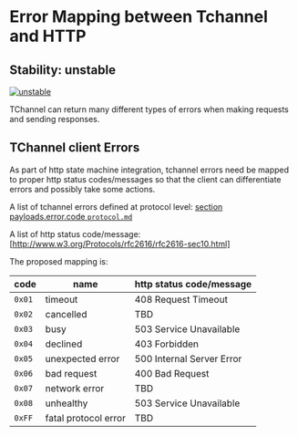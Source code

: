 # Error Mapping between Tchannel and HTTP

## Stability: unstable

[![unstable](http://badges.github.io/stability-badges/dist/unstable.svg)](http://github.com/badges/stability-badges)

TChannel can return many different types of errors when making requests and
sending responses.

## TChannel client Errors

As part of http state machine integration, tchannel errors need be mapped to
proper http status codes/messages so that the client can differentiate errors
and possibly take some actions.

A list of tchannel errors defined at protocol level:
[section payloads.error.code `protocol.md`](protocol.md)

A list of http status code/message:
[http://www.w3.org/Protocols/rfc2616/rfc2616-sec10.html]

The proposed mapping is:

| code   | name                 | http status code/message
| ------ | -------------------- | -------------------------
| `0x01` | timeout              | 408 Request Timeout
| `0x02` | cancelled            | TBD
| `0x03` | busy                 | 503 Service Unavailable
| `0x04` | declined             | 403 Forbidden
| `0x05` | unexpected error     | 500 Internal Server Error
| `0x06` | bad request          | 400 Bad Request
| `0x07` | network error        | TBD
| `0x08` | unhealthy            | 503 Service Unavailable
| `0xFF` | fatal protocol error | TBD
